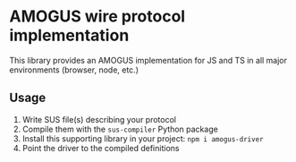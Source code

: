 # AMOGUS wire protocol implementation
This library provides an AMOGUS implementation for JS and TS in all major environments (browser, node, etc.)

## Usage
  1. Write SUS file(s) describing your protocol
  2. Compile them with the `sus-compiler` Python package
  3. Install this supporting library in your project: `npm i amogus-driver`
  4. Point the driver to the compiled definitions
